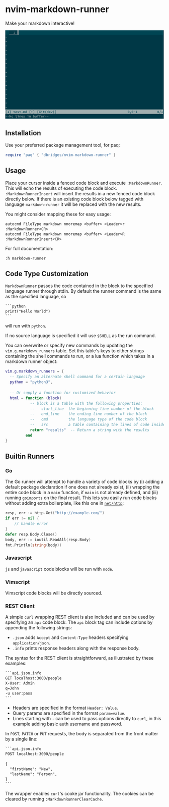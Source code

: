 # nvim-markdown-runner

Make your markdown interactive!

![markdown-runner-screencap](markdown-runner.gif)

## Installation

Use your preferred package management tool, for paq:

```lua
require "paq" { "dbridges/nvim-markdown-runner" }
```

## Usage

Place your cursor inside a fenced code block and execute `:MarkdownRunner`. This will echo the results of executing the code block. `:MarkdownRunnerInsert` will insert the results in a new fenced code block directly below. If there is an existing code block below tagged with language `markdown-runner` it will be replaced with the new results.

You might consider mapping these for easy usage:
```vim
autocmd FileType markdown nnoremap <buffer> <Leader>r :MarkdownRunner<CR>
autocmd FileType markdown nnoremap <buffer> <Leader>R :MarkdownRunnerInsert<CR>
```

For full documentation:

```
:h markdown-runner
```

## Code Type Customization

`MarkdownRunner` passes the code contained in the block to the specified language runner through stdin. By default the runner command is the same as the specified language, so

~~~
```python
print("Hello World")
```
~~~

will run with `python`.

If no source language is specified it will use `$SHELL` as the run command.

You can overwrite or specify new commands by updating the `vim.g.markdown_runners` table. Set this table's keys to either strings containing the shell commands to run, or a lua function which takes in a markdown runner object:

```lua
vim.g.markdown_runners = {
  -- Specify an alternate shell command for a certain language
  python = "python3",
  
  -- Or supply a function for customized behavior
  html = function (block)
           -- block is a table with the following properties:
           --   start_line  the beginning line number of the block
           --   end_line    the ending line number of the block
           --   cmd         the language type of the code block
           --   src         a table containing the lines of code inside the block
           return "results"  -- Return a string with the results
         end
}
```

## Builtin Runners

### Go

The Go runner will attempt to handle a variety of code blocks by (i) adding a default package declaration if one does not already exist, (ii) wrapping the entire code block in a `main` function, if `main` is not already defined, and (iii) running `goimports` on the final result. This lets you easily run code blocks without adding extra boilerplate, like this one in [`net/http`](https://golang.org/pkg/net/http/):

```go
resp, err := http.Get("http://example.com/")
if err != nil {
	// handle error
}
defer resp.Body.Close()
body, err := ioutil.ReadAll(resp.Body)
fmt.Println(string(body))
```

### Javascript

`js` and `javascript` code blocks will be run with `node`.

### Vimscript

Vimscript code blocks will be directly sourced.

### REST Client

A simple `curl` wrapping REST client is also included and can be used by specifying an `api` code block. The `api` block tag can include options by appending the following strings:

- `.json` adds `Accept` and `Content-Type` headers specifying `application/json`.
- `.info` prints response headers along with the response body.

The syntax for the REST client is straightforward, as illustrated by these examples:

~~~
```api.json.info
GET localhost:3000/people
X-User: Admin
q=John
-u user:pass
```
~~~

- Headers are specified in the format `Header: Value`.
- Query params are specified in the format `param=value`.
- Lines starting with `-` can be used to pass options directly to `curl`, in this example adding basic auth username and password.

In `POST`, `PATCH` or `PUT` requests, the body is separated from the front matter by a single line:

~~~
```api.json.info
POST localhost:3000/people

{
  "firstName": "New",
  "lastName": "Person",
}
```
~~~

The wrapper enables `curl`'s cooke jar functionality. The cookies can be cleared by running `:MarkdownRunnerClearCache`.
